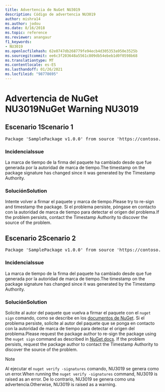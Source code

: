 ```yaml
---
title: Advertencia de NuGet NU3019
description: Código de advertencia NU3019
author: mishra14
ms.author: jodou
ms.date: 8/16/2018
ms.topic: reference
ms.reviewer: anangaur
f1_keywords:
- NU3019
ms.openlocfilehash: 62e0747db268779fe94ecb4d305353a950e3525b
ms.sourcegitcommit: ee6c3f203648a5561c809db54ebeb1d0f0598b68
ms.translationtype: MT
ms.contentlocale: es-ES
ms.lasthandoff: 01/26/2021
ms.locfileid: "98778695"
---
```

# <a name="nuget-warning-nu3019"></a><span data-ttu-id="197c3-103">Advertencia de NuGet NU3019</span><span class="sxs-lookup"><span data-stu-id="197c3-103">NuGet Warning NU3019</span></span>

## <a name="scenario-1"></a><span data-ttu-id="197c3-104">Escenario 1</span><span class="sxs-lookup"><span data-stu-id="197c3-104">Scenario 1</span></span>

<pre>Package 'SamplePackage v1.0.0' from source 'https://contoso.com/index.json': The timestamp integrity check failed.</pre>

### <a name="issue"></a><span data-ttu-id="197c3-105">Incidencia</span><span class="sxs-lookup"><span data-stu-id="197c3-105">Issue</span></span>

<span data-ttu-id="197c3-106">La marca de tiempo de la firma del paquete ha cambiado desde que fue generada por la autoridad de marca de tiempo.</span><span class="sxs-lookup"><span data-stu-id="197c3-106">The timestamp on the package signature has changed since it was generated by the Timestamp Authority.</span></span>


### <a name="solution"></a><span data-ttu-id="197c3-107">Solución</span><span class="sxs-lookup"><span data-stu-id="197c3-107">Solution</span></span>

<span data-ttu-id="197c3-108">Intente volver a firmar el paquete y marca de tiempo.</span><span class="sxs-lookup"><span data-stu-id="197c3-108">Please try to re-sign and timestamp the package.</span></span> <span data-ttu-id="197c3-109">Si el problema persiste, póngase en contacto con la autoridad de marca de tiempo para detectar el origen del problema.</span><span class="sxs-lookup"><span data-stu-id="197c3-109">If the problem persists, contact the Timestamp Authority to discover the source of the problem.</span></span>



## <a name="scenario-2"></a><span data-ttu-id="197c3-110">Escenario 2</span><span class="sxs-lookup"><span data-stu-id="197c3-110">Scenario 2</span></span>

<pre>Package 'SamplePackage v1.0.0' from source 'https://contoso.com/index.json': The primary signature's timestamp integrity check failed.</pre>

### <a name="issue"></a><span data-ttu-id="197c3-111">Incidencia</span><span class="sxs-lookup"><span data-stu-id="197c3-111">Issue</span></span>

<span data-ttu-id="197c3-112">La marca de tiempo de la firma del paquete ha cambiado desde que fue generada por la autoridad de marca de tiempo.</span><span class="sxs-lookup"><span data-stu-id="197c3-112">The timestamp on the package signature has changed since it was generated by the Timestamp Authority.</span></span>


### <a name="solution"></a><span data-ttu-id="197c3-113">Solución</span><span class="sxs-lookup"><span data-stu-id="197c3-113">Solution</span></span>

<span data-ttu-id="197c3-114">Solicite al autor del paquete que vuelva a firmar el paquete con el `nuget sign` comando, como se describe en los [documentos de NuGet](../../create-packages/sign-a-package.md). Si el problema persiste, solicite al autor del paquete que se ponga en contacto con la autoridad de marca de tiempo para detectar el origen del problema.</span><span class="sxs-lookup"><span data-stu-id="197c3-114">Please request the package author to re-sign the package using the `nuget sign` command as described in [NuGet docs](../../create-packages/sign-a-package.md). If the problem persists, request the package author to contact the Timestamp Authority to discover the source of the problem.</span></span>


> [!Note]
> <span data-ttu-id="197c3-115">Al ejecutar el `nuget verify -signatures` comando, NU3019 se genera como un error.</span><span class="sxs-lookup"><span data-stu-id="197c3-115">When running the `nuget verify -signatures` command, NU3019 is raised as an error.</span></span> <span data-ttu-id="197c3-116">De lo contrario, NU3019 se genera como una advertencia.</span><span class="sxs-lookup"><span data-stu-id="197c3-116">Otherwise, NU3019 is raised as a warning.</span></span>
